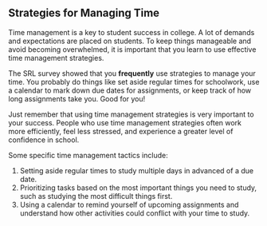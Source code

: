 ## Strategies for Managing Time

Time management is a key to student success in college. A lot of demands and expectations are placed on students. To keep things manageable and avoid becoming overwhelmed, it is important that you learn to use effective time management strategies.  

The SRL survey showed that you **frequently** use strategies to manage your time. You probably do things like set aside regular times for schoolwork, use a calendar to mark down due dates for assignments, or keep track of how long assignments take you. Good for you!

Just remember that using time management strategies is very important to your success. People who use time management strategies often work more efficiently, feel less stressed, and experience a greater level of confidence in school.

Some specific time management tactics include: 

1. Setting aside regular times to study multiple days in advanced of a due date.
2. Prioritizing tasks based on the most important things you need to study, such as studying the most difficult things first. 
3. Using a calendar to remind yourself of upcoming assignments and understand how other activities could conflict with your time to study.
